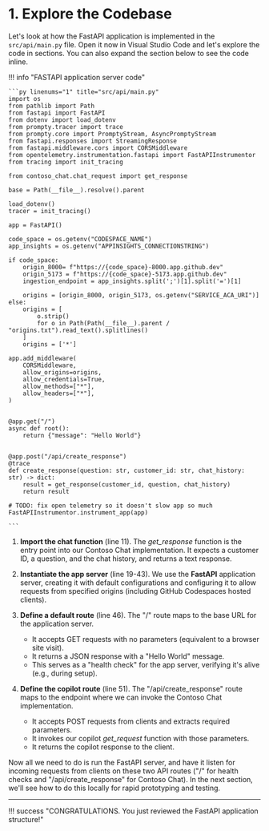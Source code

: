 # 1. Explore the Codebase

Let's look at how the FastAPI application is implemented in the `src/api/main.py` file. Open it now in Visual Studio Code and let's explore the code in sections. You can also expand the section below to see the code inline.

!!! info "FASTAPI application server code"

    ```py linenums="1" title="src/api/main.py"
    import os
    from pathlib import Path
    from fastapi import FastAPI
    from dotenv import load_dotenv
    from prompty.tracer import trace
    from prompty.core import PromptyStream, AsyncPromptyStream
    from fastapi.responses import StreamingResponse
    from fastapi.middleware.cors import CORSMiddleware
    from opentelemetry.instrumentation.fastapi import FastAPIInstrumentor
    from tracing import init_tracing

    from contoso_chat.chat_request import get_response

    base = Path(__file__).resolve().parent

    load_dotenv()
    tracer = init_tracing()

    app = FastAPI()

    code_space = os.getenv("CODESPACE_NAME")
    app_insights = os.getenv("APPINSIGHTS_CONNECTIONSTRING")

    if code_space: 
        origin_8000= f"https://{code_space}-8000.app.github.dev"
        origin_5173 = f"https://{code_space}-5173.app.github.dev"
        ingestion_endpoint = app_insights.split(';')[1].split('=')[1]
        
        origins = [origin_8000, origin_5173, os.getenv("SERVICE_ACA_URI")]
    else:
        origins = [
            o.strip()
            for o in Path(Path(__file__).parent / "origins.txt").read_text().splitlines()
        ]
        origins = ['*']

    app.add_middleware(
        CORSMiddleware,
        allow_origins=origins,
        allow_credentials=True,
        allow_methods=["*"],
        allow_headers=["*"],
    )


    @app.get("/")
    async def root():
        return {"message": "Hello World"}


    @app.post("/api/create_response")
    @trace
    def create_response(question: str, customer_id: str, chat_history: str) -> dict:
        result = get_response(customer_id, question, chat_history)
        return result

    # TODO: fix open telemetry so it doesn't slow app so much
    FastAPIInstrumentor.instrument_app(app)

    ```


1. **Import the chat function** (line 11). The *get_response* function is the entry point into our Contoso Chat implementation. It expects a customer ID, a question, and the chat history, and returns a text response.

1. **Instantiate the app server** (line 19-43). We use the **FastAPI** application server, creating it with default configurations and configuring it to allow requests from specified origins (including GitHub Codespaces hosted clients).

1. **Define a default route** (line 46). The "/" route maps to the base URL for the application server. 
    - It accepts GET requests with no parameters (equivalent to a browser site visit).
    - It returns a JSON response with a "Hello World" message.
    - This serves as a "health check" for the app server, verifying it's alive (e.g., during setup).

1. **Define the copilot route** (line 51). The "/api/create_response" route maps to the endpoint where we can invoke the Contoso Chat implementation. 
    - It accepts POST requests from clients and extracts required parameters.
    - It invokes our copilot *get_request* function with those parameters.
    - It returns the copilot response to the client.

Now all we need to do is run the FastAPI server, and have it listen for incoming requests from clients on these two API routes ("/" for health checks and "/api/create_response" for Contoso Chat). In the next section, we'll see how to do this locally for rapid prototyping and testing.

---

!!! success "CONGRATULATIONS. You just reviewed the FastAPI application structure!"

